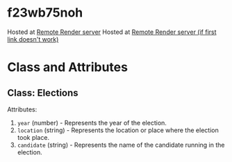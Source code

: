 # f23wb75noh
Hosted at [Remote Render server](localhost:3000)
Hosted at [Remote Render server (if first link doesn't work)](https://f23wb75noh.onrender.com/)

# Class and Attributes

## Class: Elections

Attributes:
1. `year` (number) - Represents the year of the election.
2. `location` (string) - Represents the location or place where the election took place.
3. `candidate` (string) - Represents the name of the candidate running in the election.
